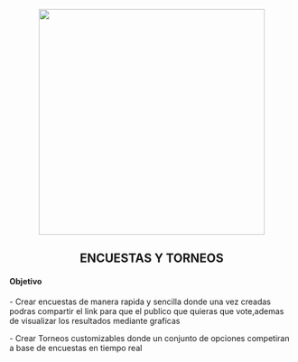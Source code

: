 <p align="center"><img src="https://raw.githubusercontent.com/DaniCode13/tournaments/master/public/images/torneos.png" width="400"></p>

<h2 align="center">
    ENCUESTAS Y TORNEOS
</h4>

<h4>
    Objetivo
</h5>
<p>
- Crear encuestas de manera rapida y sencilla donde una vez creadas podras compartir el link para que el publico que quieras que vote,ademas de visualizar los resultados mediante graficas
</p>
<p>
- Crear Torneos customizables donde un conjunto de opciones competiran a base de encuestas en tiempo real
</p>
